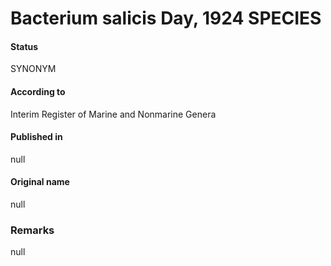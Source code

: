 Bacterium salicis Day, 1924 SPECIES
=======

#### Status
SYNONYM

#### According to
Interim Register of Marine and Nonmarine Genera

#### Published in
null

#### Original name
null

### Remarks
null